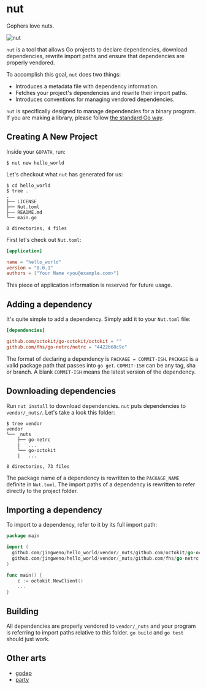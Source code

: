 # nut

Gophers love nuts.

![nut](https://raw.githubusercontent.com/gophergala/nut/master/nut.png)

`nut` is a tool that allows Go projects to declare dependencies, download dependencies, rewrite import paths and ensure that dependencies are properly vendored.

To accomplish this goal, `nut` does two things:

* Introduces a metadata file with dependency information.
* Fetches your project's dependencies and rewrite their import paths.
* Introduces conventions for managing vendored dependencies.

`nut` is specifically designed to manage dependencies for a binary program. If you are making a library, please follow [the standard Go way](https://golang.org/doc/code.html#Library).

## Creating A New Project

Inside your `GOPATH`, run:

```
$ nut new hello_world
```

Let's checkout what `nut` has generated for us:

```
$ cd hello_world
$ tree .
.
├── LICENSE
├── Nut.toml
├── README.md
└── main.go

0 directories, 4 files
```

First let's check out `Nut.toml`:

```toml
[application]

name = "hello_world"
version = "0.0.1"
authors = ["Your Name <you@example.com>"]
```

This piece of application information is reserved for future usage.

## Adding a dependency

It's quite simple to add a dependency. Simply add it to your `Nut.toml` file:

```toml
[dependencies]

github.com/octokit/go-octokit/octokit = ""
github.com/fhs/go-netrc/netrc = "4422b68c9c"
```

The format of declaring a dependency is `PACKAGE = COMMIT-ISH`.
`PACKAGE` is a valid package path that passes into `go get`.
`COMMIT-ISH` can be any tag, sha or branch.
A blank `COMMIT-ISH` means the latest version of the dependency.

## Downloading dependencies

Run `nut install` to download dependencies. `nut` puts dependencies to `vendor/_nuts/`.
Let's take a look this folder:

```
$ tree vendor
vendor
└── _nuts
    ├── go-netrc
    |   ...
    └── go-octokit
    |   ...

8 directories, 73 files
```

The package name of a dependency is rewritten to the `PACKAGE_NAME` definite in `Nut.toml`.
The import paths of a dependency is rewritten to refer directly to the project folder.

## Importing a dependency

To import to a dependency, refer to it by its full import path:

```go
package main

import (
  github.com/jingweno/hello_world/vendor/_nuts/github.com/octokit/go-octokit/octokit
  github.com/jingweno/hello_world/vendor/_nuts/github.com/fhs/go-netrc
)

func main() {
    c := octokit.NewClient()
    ...
}
```

## Building

All dependencies are properly vendored to `vendor/_nuts` and your program is referring to import paths relative to this folder.
`go build` and `go test` should just work.

## Other arts

* [godep](https://github.com/tools/godep)
* [party](https://github.com/mjibson/party)
